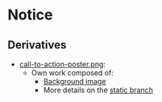 # Notice

## Derivatives

- [call-to-action-poster.png](call-to-action-poster.png):
  - Own work composed of:
    - [Background image](https://pixabay.com/photos/abstract-art-lines-wall-art-1867838)
    - More details on the [static branch](https://github.com/tobiasbriones/blog/blob/static/entrepreneurship/the-call-to-action-boils-down-to-cohesion-in-the-end/images/notice.md)
